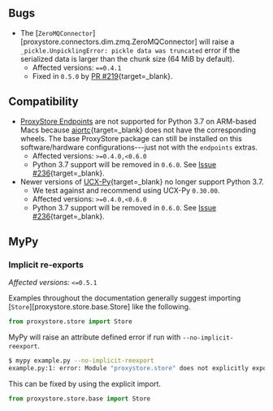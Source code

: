 ## Bugs

* The [`ZeroMQConnector`][proxystore.connectors.dim.zmq.ZeroMQConnector] will raise a `_pickle.UnpicklingError: pickle data was truncated` error if the serialized data is larger than the chunk size (64 MiB by default).
    * Affected versions: `==0.4.1`
    * Fixed in `0.5.0` by [PR #219](https://github.com/proxystore/proxystore/pull/219){target=_blank}.

## Compatibility

* [ProxyStore Endpoints](guides/endpoints.md) are not supported for
  Python 3.7 on ARM-based Macs because
  [aiortc](https://aiortc.readthedocs.io){target=_blank} does not have the corresponding
  wheels. The base ProxyStore package can still be installed on this
  software/hardware configurations---just not with the `endpoints` extras.
    * Affected versions: `>=0.4.0,<0.6.0`
    * Python 3.7 support will be removed in `0.6.0`. See [Issue #236](https://github.com/proxystore/proxystore/issues/236){target=_blank}.
* Newer versions of [UCX-Py](https://github.com/rapidsai/ucx-py){target=_blank}
  no longer support Python 3.7.
    * We test against and recommend using UCX-Py `0.30.00`.
    * Affected versions: `>=0.4.0,<0.6.0`
    * Python 3.7 support will be removed in `0.6.0`. See [Issue #236](https://github.com/proxystore/proxystore/issues/236){target=_blank}.

## MyPy

### Implicit re-exports

*Affected versions:* `<=0.5.1`

Examples throughout the documentation generally suggest importing
[`Store`][proxystore.store.base.Store] like the following.
```python title="example.py"
from proxystore.store import Store
```

MyPy will raise an attribute defined error if run with `--no-implicit-reexport`.
```bash
$ mypy example.py --no-implicit-reexport
example.py:1: error: Module "proxystore.store" does not explicitly export attribute "Store"  [attr-defined]
```

This can be fixed by using the explicit import.
```python
from proxystore.store.base import Store
```
